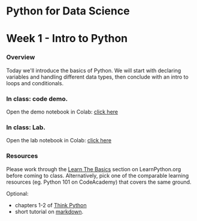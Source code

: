 
# Python for Data Science
# Week 1 - Intro to Python
### Overview
Today we'll introduce the basics of Python. We will start with declaring variables and handling different data types, then conclude with an intro to loops and conditionals.

### In class: code demo.
Open the demo notebook in Colab: [click here](https://colab.research.google.com/github/worldbank/Python-for-Data-Science/blob/master/week%201/week%201%20-%20demo.ipynb)

### In class: Lab.
Open the lab notebook in Colab:  [click here](https://colab.research.google.com/github/worldbank/Python-for-Data-Science/blob/master/week%201/week%201%20-%20lab.ipynb)

### Resources
Please work through the [Learn The Basics](http://learnpython.org/) section on LearnPython.org before coming to class. Alternatively, pick one of the comparable learning resources (eg. Python 101 on CodeAcademy) that covers the same ground.

Optional:
* chapters 1-2 of [Think Python](http://greenteapress.com/thinkpython2/thinkpython2.pdf)
* short tutorial on [markdown](https://commonmark.org/help/).
